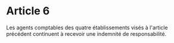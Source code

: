 # Article 6

Les agents comptables des quatre établissements visés à l'article précédent continuent à recevoir une indemnité de responsabilité.
